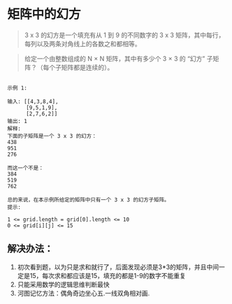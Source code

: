 # 矩阵中的幻方

> 3 x 3 的幻方是一个填充有从 1 到 9 的不同数字的 3 x 3 矩阵，其中每行，每列以及两条对角线上的各数之和都相等。

> 给定一个由整数组成的 N × N 矩阵，其中有多少个 3 × 3 的 “幻方” 子矩阵？（每个子矩阵都是连续的）。

```

示例 1:

输入: [[4,3,8,4],
      [9,5,1,9],
      [2,7,6,2]]
输出: 1
解释:
下面的子矩阵是一个 3 x 3 的幻方：
438
951
276

而这一个不是：
384
519
762

总的来说，在本示例所给定的矩阵中只有一个 3 x 3 的幻方子矩阵。
提示:

1 <= grid.length = grid[0].length <= 10
0 <= grid[i][j] <= 15
```

## 解决办法：
1. 初次看到题，以为只是求和就行了，后面发现必须是3*3的矩阵，并且中间一定是15，每次求和都应该是15，填充的都是1-9的数字不能重复
2. 只能采用数学的逻辑思维判断最快
3. 河图记忆方法：偶角奇边坐心五.一线双角相对画.
